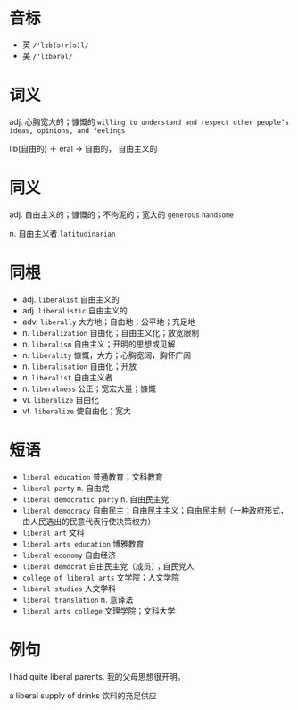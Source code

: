 # 音标

- 英 `/'lɪb(ə)r(ə)l/`
- 美 `/'lɪbərəl/`

# 词义

adj. 心胸宽大的；慷慨的
`willing to understand and respect other people’s ideas, opinions, and feelings`



lib(自由的) ＋ eral → 自由的， 自由主义的

# 同义

adj. 自由主义的；慷慨的；不拘泥的；宽大的
`generous` `handsome`

n. 自由主义者
`latitudinarian`

# 同根

- adj. `liberalist` 自由主义的
- adj. `liberalistic` 自由主义的
- adv. `liberally` 大方地；自由地；公平地；充足地
- n. `liberalization` 自由化；自由主义化；放宽限制
- n. `liberalism` 自由主义；开明的思想或见解
- n. `liberality` 慷慨，大方；心胸宽阔，胸怀广阔
- n. `liberalisation` 自由化；开放
- n. `liberalist` 自由主义者
- n. `liberalness` 公正；宽宏大量；慷慨
- vi. `liberalize` 自由化
- vt. `liberalize` 使自由化；宽大

# 短语

- `liberal education` 普通教育；文科教育
- `liberal party` n. 自由党
- `liberal democratic party` n. 自由民主党
- `liberal democracy` 自由民主；自由民主主义；自由民主制（一种政府形式，由人民选出的民意代表行使决策权力）
- `liberal art` 文科
- `liberal arts education` 博雅教育
- `liberal economy` 自由经济
- `liberal democrat` 自由民主党（成员）；自民党人
- `college of liberal arts` 文学院；人文学院
- `liberal studies` 人文学科
- `liberal translation` n. 意译法
- `liberal arts college` 文理学院；文科大学

# 例句

I had quite liberal parents.
我的父母思想很开明。

a liberal supply of drinks
饮料的充足供应


